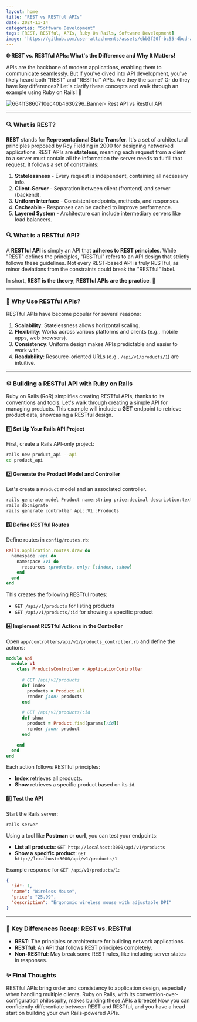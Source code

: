 ```yaml
---
layout: home
title: "REST vs RESTful APIs"
date: 2024-11-14
categories: "Software Development"
tags: [REST, RESTful, APIs, Ruby On Rails, Software Development]
image: 'https://github.com/user-attachments/assets/ebb3f20f-bc55-4bcd-a017-8852fc7ed1f9'
---
```


**🌐 REST vs. RESTful APIs: What's the Difference and Why It Matters!**

APIs are the backbone of modern applications, enabling them to communicate seamlessly. But if you've dived into API development, you've likely heard both "REST" and "RESTful" APIs. Are they the same? Or do they have key differences? Let's clarify these concepts and walk through an example using Ruby on Rails! 🚀

![6641f3860710ec40b4630296_Banner- Rest API vs Restful API](https://github.com/user-attachments/assets/ebb3f20f-bc55-4bcd-a017-8852fc7ed1f9)

---

### 🔍 What is REST?

**REST** stands for **Representational State Transfer**. It's a set of architectural principles proposed by Roy Fielding in 2000 for designing networked applications. REST APIs are **stateless**, meaning each request from a client to a server must contain all the information the server needs to fulfill that request. It follows a set of constraints:

1. **Statelessness** - Every request is independent, containing all necessary info.
2. **Client-Server** - Separation between client (frontend) and server (backend).
3. **Uniform Interface** - Consistent endpoints, methods, and responses.
4. **Cacheable** - Responses can be cached to improve performance.
5. **Layered System** - Architecture can include intermediary servers like load balancers.

### 🔍 What is a RESTful API?

A **RESTful API** is simply an API that **adheres to REST principles**. While "REST" defines the principles, "RESTful" refers to an API design that strictly follows these guidelines. Not every REST-based API is truly RESTful, as minor deviations from the constraints could break the "RESTful" label.

In short, **REST is the theory**; **RESTful APIs are the practice**. 🚀 

---

### 🤔 Why Use RESTful APIs?

RESTful APIs have become popular for several reasons:

1. **Scalability**: Statelessness allows horizontal scaling.
2. **Flexibility**: Works across various platforms and clients (e.g., mobile apps, web browsers).
3. **Consistency**: Uniform design makes APIs predictable and easier to work with.
4. **Readability**: Resource-oriented URLs (e.g., `/api/v1/products/1`) are intuitive.

---

### ⚙️ Building a RESTful API with Ruby on Rails

Ruby on Rails (RoR) simplifies creating RESTful APIs, thanks to its conventions and tools. Let's walk through creating a simple API for managing products. This example will include a **GET** endpoint to retrieve product data, showcasing a RESTful design.

#### 1️⃣ Set Up Your Rails API Project

First, create a Rails API-only project:

```bash
rails new product_api --api
cd product_api
```

#### 2️⃣ Generate the Product Model and Controller

Let's create a `Product` model and an associated controller.

```bash
rails generate model Product name:string price:decimal description:text
rails db:migrate
rails generate controller Api::V1::Products
```

#### 3️⃣ Define RESTful Routes

Define routes in `config/routes.rb`:

```ruby
Rails.application.routes.draw do
  namespace :api do
    namespace :v1 do
      resources :products, only: [:index, :show]
    end
  end
end
```

This creates the following RESTful routes:
- `GET /api/v1/products` for listing products
- `GET /api/v1/products/:id` for showing a specific product

#### 4️⃣ Implement RESTful Actions in the Controller

Open `app/controllers/api/v1/products_controller.rb` and define the actions:

```ruby
module Api
  module V1
    class ProductsController < ApplicationController
      
      # GET /api/v1/products
      def index
        products = Product.all
        render json: products
      end

      # GET /api/v1/products/:id
      def show
        product = Product.find(params[:id])
        render json: product
      end

    end
  end
end
```

Each action follows RESTful principles:
- **Index** retrieves all products.
- **Show** retrieves a specific product based on its `id`.

#### 5️⃣ Test the API

Start the Rails server:

```bash
rails server
```

Using a tool like **Postman** or **curl**, you can test your endpoints:
- **List all products**: `GET http://localhost:3000/api/v1/products`
- **Show a specific product**: `GET http://localhost:3000/api/v1/products/1`

Example response for `GET /api/v1/products/1`:

```json
{
  "id": 1,
  "name": "Wireless Mouse",
  "price": "25.99",
  "description": "Ergonomic wireless mouse with adjustable DPI"
}
```

---

### 🚀 Key Differences Recap: REST vs. RESTful

- **REST**: The principles or architecture for building network applications.
- **RESTful**: An API that follows REST principles completely.
- **Non-RESTful**: May break some REST rules, like including server states in responses.

### ✨ Final Thoughts

RESTful APIs bring order and consistency to application design, especially when handling multiple clients. Ruby on Rails, with its convention-over-configuration philosophy, makes building these APIs a breeze! Now you can confidently differentiate between REST and RESTful, and you have a head start on building your own Rails-powered APIs.
